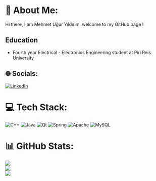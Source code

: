 # 💫 About Me:
Hi there, I am Mehmet Uğur Yıldırım, welcome to my GitHub page !
              
## Education
- Fourth year Electrical - Electronics Engineering student at Piri Reis University

## 🌐 Socials:
[![LinkedIn](https://img.shields.io/badge/LinkedIn-%230077B5.svg?logo=linkedin&logoColor=white)](https://linkedin.com/in/mehmet-uğur-yıldırım) 

# 💻 Tech Stack:
![C++](https://img.shields.io/badge/c++-%2300599C.svg?style=for-the-badge&logo=c%2B%2B&logoColor=white) ![Java](https://img.shields.io/badge/java-%23ED8B00.svg?style=for-the-badge&logo=java&logoColor=white) ![Qt](https://img.shields.io/badge/Qt-%23217346.svg?style=for-the-badge&logo=Qt&logoColor=white) ![Spring](https://img.shields.io/badge/spring-%236DB33F.svg?style=for-the-badge&logo=spring&logoColor=white) ![Apache](https://img.shields.io/badge/apache-%23D42029.svg?style=for-the-badge&logo=apache&logoColor=white) ![MySQL](https://img.shields.io/badge/mysql-%2300f.svg?style=for-the-badge&logo=mysql&logoColor=white)

# 📊 GitHub Stats:
![](https://github-readme-stats.vercel.app/api?username=muguryildirim&theme=dark&hide_border=true&include_all_commits=false&count_private=false)<br/>
![](https://github-readme-streak-stats.herokuapp.com/?user=muguryildirim&theme=dark&hide_border=true)<br/>
![](https://github-readme-stats.vercel.app/api/top-langs/?username=muguryildirim&theme=dark&hide_border=true&include_all_commits=false&count_private=false&layout=compact)

